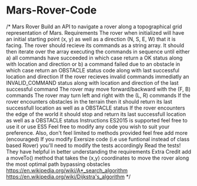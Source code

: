 # Mars-Rover-Code


/*
Mars Rover
Build an API to navigate a rover along a topographical grid representation of Mars.
Requirements
The rover when initialized will have an initial starting point (x, y) as well as a direction (N, S, E, W) that it is facing.
The rover should recieve its commands as a string array. It should then iterate over the array executing the commands in sequence until either a) all commands have succeeded in which case 
return a OK status along with location and direction or b) a command failed due to an obstacle in which case return an OBSTACLE status code along with last successful location and direction
If the rover recieves invalid commands immediatly an INVALID_COMMAND status along with location and direction of the last successful command
The rover may move forward/backward with the (F, B) commands
The rover may turn left and right with the (L, R) commands
If the rover encounters obstacles in the terrain then it should return its last successfull location as well as a OBSTACLE status
If the rover encounters the edge of the world it should stop and return its last successfull location as well as a OBSTACLE status
Instructions
ES2015 is supported feel free to use it or use ES5
Feel free to modify any code you wish to suit your preference. Also, don't feel limited to methods provided feel free add more (encouraged)
If you modify Exersize code (i.e use funtional instead of class based Rover) you'll need to modify the tests accordingly
Read the tests! They have helpful in better understanding the requirements
Extra Credit
add a moveTo() method that takes the (x,y) coordinates to move the rover along the most optimal path bypassing obstacles
https://en.wikipedia.org/wiki/A*_search_algorithm
https://en.wikipedia.org/wiki/Dijkstra's_algorithm
*/
